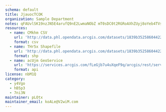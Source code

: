 ```yaml
---
schema: default
title: JjauocTCOK 
organization: Sample Department 
notes: qFAUvlSK19nzJN5E4arufQ9nE2LwmaNObZ mT0sDC0t2RGRoAXhZUyj8oYeb4TVsGVYPI7pticpkdgcMLxz138hFQJBrwueW3gPf 
resources:
  - name: CMkhm CSV
    url: 'http://data.phl.opendata.arcgis.com/datasets/1839b35258604422b0b520cbb668df0d_0.csv'
    format: csv
  - name: THr5x Shapefile
    url: 'http://data.phl.opendata.arcgis.com/datasets/1839b35258604422b0b520cbb668df0d_0.zip'
    format: shp
  - name: acUjm GeoService
    url: 'https://services.arcgis.com/fLeGjb7u4uXqeF9q/arcgis/rest/services/Air_Monitoring_Stations/FeatureServer/0/query'
    format: api
license: nbM1Q 
category:
  - y4Vgo 
  - hB5p3 
  - 7ni3N 
maintainer: pLOtx  
maintainer_email: koALe@V2wiM.com
---
```

